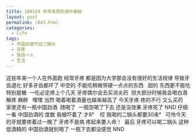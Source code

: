 ```yaml
---
title: 100124 牙疼发现的酒中奥秘
layout: post
permalink: /843.html
categories:
  - Life
tags:
  - 中国劲酒不如二锅头
  - 牙疼
  - 独自一人
  - 生活
---
```

 这些年来一个人在外面跑 经常牙疼 都是因为大学那会没有很好的生活规律 导致牙齿退化 好多牙齿都坏了 中空的 不能吃稍微带硬一点点的东西   甜的 东西更不能吃 特别是糖  一吃必定疼上个几天 牙疼偶尔会去买消炎药  但大部分时候我会喝白酒 解疼 麻醉   嘿嘿 当然 喝着喝着酒量也越来越高了 今天牙疼 疼的不行 又么买药  家里还有一瓶中国劲酒  随喝了  一瓶空喝了下去 还是没效果 牙疼死了 NND 仔细一看 中国劲酒的 度数 我被吓着了 才8°    哎 我喝的二锅头都要30来°   可怜今天的牙就要疼着过一晚了 牙疼不是病 疼起来要人命！  最后 牙疼可以喝二锅头 这种低酒精的 中国劲酒就别喝了 一瓶下去都没感觉 NND